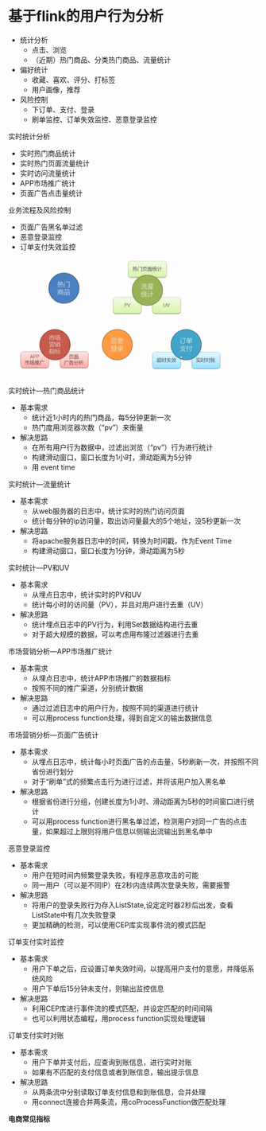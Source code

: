 # 基于flink的用户行为分析

- 统计分析
  - 点击、浏览
  - （近期）热门商品、分类热门商品、流量统计
- 偏好统计
  - 收藏、喜欢、评分、打标签
  - 用户画像，推荐
- 风险控制
  - 下订单、支付、登录
  - 刷单监控、订单失效监控、恶意登录监控



实时统计分析

- 实时热门商品统计
- 实时热门页面流量统计
- 实时访问流量统计
- APP市场推广统计
- 页面广告点击量统计



业务流程及风险控制

- 页面广告黑名单过滤
- 恶意登录监控
- 订单支付失效监控



<img src="image\业务模块.png" alt="image-20191115100930372" style="zoom: 80%;" />



实时统计—热门商品统计

- 基本需求
  - 统计近1小时内的热门商品，每5分钟更新一次
  - 热门度用浏览器次数（“pv”）来衡量
- 解决思路
  - 在所有用户行为数据中，过滤出浏览（“pv”）行为进行统计
  - 构建滑动窗口，窗口长度为1小时，滑动距离为5分钟
  - 用 event time



实时统计—流量统计

- 基本需求
  - 从web服务器的日志中，统计实时的热门访问页面
  - 统计每分钟的ip访问量，取出访问量最大的5个地址，没5秒更新一次
- 解决思路
  - 将apache服务器日志中的时间，转换为时间戳，作为Event Time
  - 构建滑动窗口，窗口长度为1分钟，滑动距离为5秒



实时统计—PV和UV

- 基本需求
  - 从埋点日志中，统计实时的PV和UV
  - 统计每小时的访问量（PV），并且对用户进行去重（UV）
- 解决思路
  - 统计埋点日志中的PV行为，利用Set数据结构进行去重
  - 对于超大规模的数据，可以考虑用布隆过滤器进行去重



市场营销分析—APP市场推广统计

- 基本需求
  - 从埋点日志中，统计APP市场推广的数据指标
  - 按照不同的推广渠道，分别统计数据
- 解决思路
  - 通过过滤日志中的用户行为，按照不同的渠道进行统计
  - 可以用process function处理，得到自定义的输出数据信息



市场营销分析—页面广告统计

- 基本需求
  - 从埋点日志中，统计每小时页面广告的点击量，5秒刷新一次，并按照不同省份进行划分
  - 对于“刷单”式的频繁点击行为进行过滤，并将该用户加入黑名单
- 解决思路
  - 根据省份进行分组，创建长度为1小时、滑动距离为5秒的时间窗口进行统计
  - 可以用process function进行黑名单过滤，检测用户对同一广告的点击量，如果超过上限则将用户信息以侧输出流输出到黑名单中



恶意登录监控

- 基本需求
  - 用户在短时间内频繁登录失败，有程序恶意攻击的可能
  - 同一用户（可以是不同IP）在2秒内连续两次登录失败，需要报警
- 解决思路
  - 将用户的登录失败行为存入ListState,设定定时器2秒后出发，查看ListState中有几次失败登录
  - 更加精确的检测，可以使用CEP库实现事件流的模式匹配



订单支付实时监控

- 基本需求
  - 用户下单之后，应设置订单失效时间，以提高用户支付的意愿，并降低系统风险
  - 用户下单后15分钟未支付，则输出监控信息
- 解决思路
  - 利用CEP库进行事件流的模式匹配，并设定匹配的时间间隔
  - 也可以利用状态编程，用process function实现处理逻辑



订单支付实时对账

- 基本需求
  - 用户下单并支付后，应查询到账信息，进行实时对账
  - 如果有不匹配的支付信息或者到账信息，输出提示信息
- 解决思路
  - 从两条流中分别读取订单支付信息和到账信息，合并处理
  - 用connect连接合并两条流，用coProcessFunction做匹配处理



**电商常见指标**